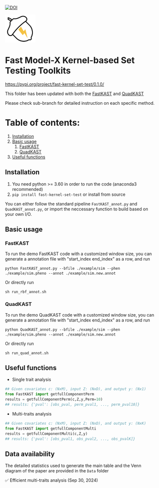 <a href="https://zenodo.org/badge/latestdoi/429674106"><img src="https://zenodo.org/badge/429674106.svg" alt="DOI"></a>

<img src="FastKAST.png" alt="icon" width="100"/>

# Fast Model-X Kernel-based Set Testing Toolkits
https://pypi.org/project/fast-kernel-set-test/0.1.0/


This folder has been updated with both the [FastKAST](https://www.nature.com/articles/s41467-023-40346-2) and [QuadKAST](https://genome.cshlp.org/content/early/2024/08/29/gr.279140.124)

Please check sub-branch for detailed instruction on each specific method. 

# Table of contents:
1. [Installation](##Installation) 
2. [Basic usage](##Basic_usage) 
    1. [FastKAST](###FastKAST)
    2. [QuadKAST](###QuadKAST)
3. [Useful functions](##Functions)


## Installation <a name="Installation"></a>
1. You need python >= 3.60 in order to run the code (anaconda3 recommended)
2. `pip install fast-kernel-set-test` or install from source

You can either follow the standard pipeline `FastKAST_annot.py` and `QuadKAST_annot.py`, or import the neccessary function to build based on your own I/O.

## Basic usage <a name="Basic_usage"></a>

### FastKAST <a name="FastKAST"></a>
To run the demo FastKAST code with a customized window size, you can generate a annotation file with "start_index end_index" as a row, and run
```
python FastKAST_annot.py --bfile ./example/sim --phen ./example/sim.pheno --annot ./example/sim.new.annot
```
Or directly run
```
sh run_rbf_annot.sh
```

### QuadKAST <a name="QuadKAST"></a>
To run the demo QuadKAST code with a customized window size, you can generate a annotation file with "start_index end_index" as a row, and run
```
python QuadKAST_annot.py --bfile ./example/sim --phen ./example/sim.pheno --annot ./example/sim.new.annot
```
Or directly run
```
sh run_quad_annot.sh
```

## Useful functions <a name="Functions"></a>
* Single trait analysis
```python
## Given covariates c: (NxM), input Z: (NxD), and output y: (Nx1)
from FastKAST import getfullComponentPerm
results = getfullComponentPerm(c,Z,y,Perm=10)
## results: {'pval': [obs_pval, perm_pval1, ..., perm_pval10]}     
```
* Multi-traits analysis
```python
## Given covariates c: (NxM), input Z: (NxD), and output y: (NxK)
from FastKAST import getfullComponentMulti
results = getfullComponentMulti(c,Z,y)
## results: {'pval': [obs_pval1, obs_pval2, ..., obs_pvalK]}     
```

## Data availability
The detailed statistics used to generate the main table and the Venn diagram of the paper are provided in the `Data` folder

✅ Efficient multi-traits analysis (Sep 30, 2024)
